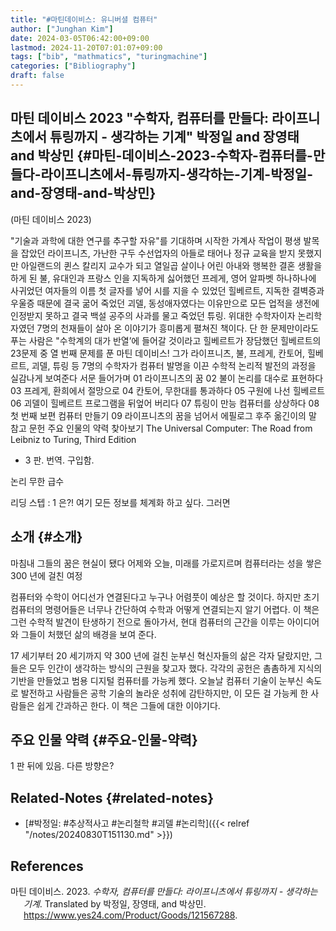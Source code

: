 ```yaml
---
title: "#마틴데이비스: 유니버셜 컴퓨터"
author: ["Junghan Kim"]
date: 2024-03-05T06:42:00+09:00
lastmod: 2024-11-20T07:01:07+09:00
tags: ["bib", "mathmatics", "turingmachine"]
categories: ["Bibliography"]
draft: false
---
```


## 마틴 데이비스 2023 "수학자, 컴퓨터를 만들다: 라이프니츠에서 튜링까지 - 생각하는 기계" 박정일 and 장영태 and 박상민 {#마틴-데이비스-2023-수학자-컴퓨터를-만들다-라이프니츠에서-튜링까지-생각하는-기계-박정일-and-장영태-and-박상민}

(마틴 데이비스 2023)

"기술과 과학에 대한 연구를 추구할 자유"를 기대하며 시작한 가계사 작업이 평생 발목을 잡았던 라이프니츠, 가난한 구두 수선업자의 아들로 태어나 정규 교육을 받지 못했지만 아일랜드의 퀸스 칼리지 교수가 되고 열일곱 살이나 어린 아내와 행복한 결혼 생활을 하게 된 불, 유대인과 프랑스 인을 지독하게 싫어했던 프레게, 영어 알파벳 하나하나에 사귀었던 여자들의 이름 첫 글자를 넣어 시를 지을 수 있었던 힐베르트, 지독한 결벽증과 우울증 때문에 결국 굶어 죽었던 괴델, 동성애자였다는 이유만으로 모든 업적을 생전에 인정받지 못하고 결국 백설 공주의 사과를 물고 죽었던 튜링. 위대한 수학자이자 논리학자였던 7명의 천재들이 살아 온 이야기가 흥미롭게 펼쳐진 책이다. 단 한 문제만이라도 푸는 사람은 "수학계의 대가 반열’에 들어갈 것이라고 힐베르트가 장담했던 힐베르트의 23문제 중 열 번째 문제를 푼 마틴 데이비스! 그가 라이프니츠, 불, 프레게, 칸토어, 힐베르트, 괴델, 튜링 등 7명의 수학자가 컴퓨터 발명을 이끈 수학적 논리적 발전의 과정을 실감나게 보여준다 서문 들어가며 01 라이프니츠의 꿈 02 불이 논리를 대수로 표현하다 03 프레게, 환희에서 절망으로 04 칸토어, 무한대를 통과하다 05 구원에 나선 힐베르트 06 괴델이 힐베르트 프로그램을 뒤엎어 버리다 07 튜링이 만능 컴퓨터를 상상하다 08 첫 번째 보편 컴퓨터 만들기 09 라이프니츠의 꿈을 넘어서 에필로그 후주 옮긴이의 말 참고 문헌 주요 인물의 약력 찾아보기 The Universal Computer: The Road from Leibniz to Turing, Third Edition

-   3 판. 번역. 구입함.

논리 무한 급수

리딩 스텝 : 1 은?! 여기 모든 정보를 체계화 하고 싶다. 그러면


## 소개 {#소개}

마침내 그들의 꿈은 현실이 됐다 어제와 오늘, 미래를 가로지르며 컴퓨터라는 성을 쌓은 300 년에 걸친 여정

컴퓨터와 수학이 어디선가 연결된다고 누구나 어렴풋이 예상은 할 것이다. 하지만 초기 컴퓨터의 명령어들은 너무나 간단하여 수학과 어떻게 연결되는지 알기 어렵다. 이 책은 그런 수학적 발견이 탄생하기 전으로 돌아가서, 현대 컴퓨터의 근간을 이루는 아이디어와 그들이 처했던 삶의 배경을 보여 준다.

17 세기부터 20 세기까지 약 300 년에 걸친 눈부신 혁신자들의 삶은 각자 달랐지만, 그들은 모두 인간이 생각하는 방식의 근원을 찾고자 했다. 각각의 공헌은 촘촘하게 지식의 기반을 만들었고 범용 디지털 컴퓨터를 가능케 했다. 오늘날 컴퓨터 기술이 눈부신 속도로 발전하고 사람들은 공학 기술의 놀라운 성취에 감탄하지만, 이 모든 걸 가능케 한 사람들은 쉽게 간과하곤 한다. 이 책은 그들에 대한 이야기다.


## 주요 인물 약력 {#주요-인물-약력}

1 판 뒤에 있음. 다른 방향은?


## Related-Notes {#related-notes}

-   [#박정일: #추상적사고 #논리철학 #괴델 #논리학]({{< relref "/notes/20240830T151130.md" >}})

## References

<style>.csl-entry{text-indent: -1.5em; margin-left: 1.5em;}</style><div class="csl-bib-body">
  <div class="csl-entry">마틴 데이비스. 2023. <i>수학자, 컴퓨터를 만들다: 라이프니츠에서 튜링까지 - 생각하는 기계</i>. Translated by 박정일, 장영태, and 박상민. <a href="https://www.yes24.com/Product/Goods/121567288">https://www.yes24.com/Product/Goods/121567288</a>.</div>
</div>
